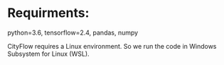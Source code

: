 # Requirments:
python=3.6, tensorflow=2.4, pandas, numpy

CityFlow requires a Linux environment. So we run the code in Windows Subsystem for Linux (WSL).
